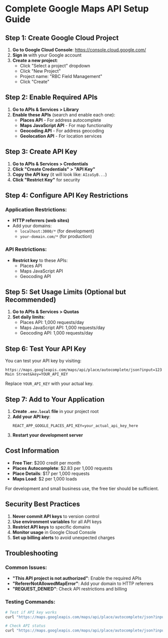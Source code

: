 # Complete Google Maps API Setup Guide

## Step 1: Create Google Cloud Project

1. **Go to Google Cloud Console**: https://console.cloud.google.com/
2. **Sign in** with your Google account
3. **Create a new project**:
   - Click "Select a project" dropdown
   - Click "New Project"
   - Project name: "RBC Field Management"
   - Click "Create"

## Step 2: Enable Required APIs

1. **Go to APIs & Services > Library**
2. **Enable these APIs** (search and enable each one):
   - **Places API** - For address autocomplete
   - **Maps JavaScript API** - For map functionality
   - **Geocoding API** - For address geocoding
   - **Geolocation API** - For location services

## Step 3: Create API Key

1. **Go to APIs & Services > Credentials**
2. **Click "Create Credentials" > "API Key"**
3. **Copy the API key** (it will look like: `AIzaSyB...`)
4. **Click "Restrict Key"** for security

## Step 4: Configure API Key Restrictions

### Application Restrictions:
- **HTTP referrers (web sites)**
- Add your domains:
  - `localhost:3000/*` (for development)
  - `your-domain.com/*` (for production)

### API Restrictions:
- **Restrict key** to these APIs:
  - Places API
  - Maps JavaScript API
  - Geocoding API

## Step 5: Set Usage Limits (Optional but Recommended)

1. **Go to APIs & Services > Quotas**
2. **Set daily limits**:
   - Places API: 1,000 requests/day
   - Maps JavaScript API: 1,000 requests/day
   - Geocoding API: 1,000 requests/day

## Step 6: Test Your API Key

You can test your API key by visiting:
```
https://maps.googleapis.com/maps/api/place/autocomplete/json?input=123 Main Street&key=YOUR_API_KEY
```

Replace `YOUR_API_KEY` with your actual key.

## Step 7: Add to Your Application

1. **Create `.env.local` file** in your project root
2. **Add your API key**:
   ```
   REACT_APP_GOOGLE_PLACES_API_KEY=your_actual_api_key_here
   ```
3. **Restart your development server**

## Cost Information

- **Free Tier**: $200 credit per month
- **Places Autocomplete**: $2.83 per 1,000 requests
- **Place Details**: $17 per 1,000 requests
- **Maps Load**: $2 per 1,000 loads

For development and small business use, the free tier should be sufficient.

## Security Best Practices

1. **Never commit API keys** to version control
2. **Use environment variables** for all API keys
3. **Restrict API keys** to specific domains
4. **Monitor usage** in Google Cloud Console
5. **Set up billing alerts** to avoid unexpected charges

## Troubleshooting

### Common Issues:
- **"This API project is not authorized"**: Enable the required APIs
- **"RefererNotAllowedMapError"**: Add your domain to HTTP referrers
- **"REQUEST_DENIED"**: Check API restrictions and billing

### Testing Commands:
```bash
# Test if API key works
curl "https://maps.googleapis.com/maps/api/place/autocomplete/json?input=123 Main Street&key=YOUR_API_KEY"

# Check API status
curl "https://maps.googleapis.com/maps/api/place/autocomplete/json?input=test&key=YOUR_API_KEY"
```
